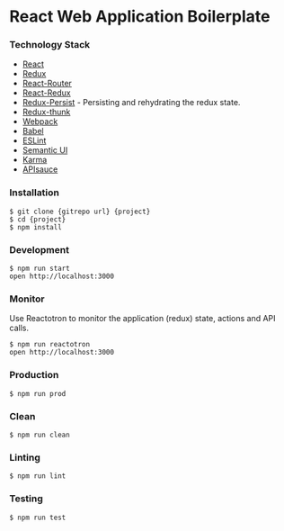 React Web Application Boilerplate
=====================

### Technology Stack

* [React](https://github.com/facebook/react)
* [Redux](https://github.com/rackt/redux)
* [React-Router](https://github.com/rackt/react-router)
* [React-Redux](https://github.com/reactjs/react-redux)
* [Redux-Persist](https://github.com/rt2zz/redux-persist) - Persisting and rehydrating the redux state.
* [Redux-thunk](https://github.com/gaearon/redux-thunk)
* [Webpack](https://github.com/webpack/webpack)
* [Babel](https://github.com/babel/babel)
* [ESLint](http://eslint.org/)
* [Semantic UI](http://semanticui.com/)
* [Karma](https://github.com/karma-runner/karma)
* [APIsauce](https://github.com/skellock/apisauce)

### Installation

```
$ git clone {gitrepo url} {project}
$ cd {project}
$ npm install
```

### Development

```
$ npm run start
open http://localhost:3000
```

### Monitor

Use Reactotron to monitor the application (redux) state, actions and API calls.

```
$ npm run reactotron
open http://localhost:3000
```

### Production

```
$ npm run prod
```

### Clean

```
$ npm run clean
```

### Linting

```
$ npm run lint
```

### Testing

```
$ npm run test
```
